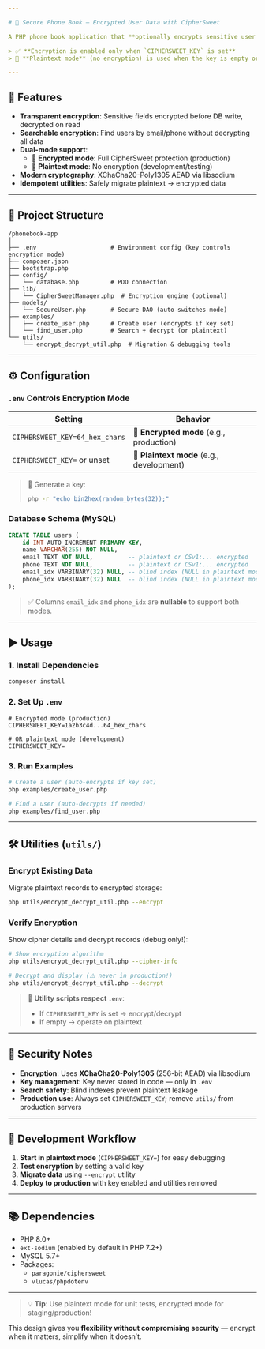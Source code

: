 ```yaml
---

# 🔐 Secure Phone Book – Encrypted User Data with CipherSweet

A PHP phone book application that **optionally encrypts sensitive user data** (`email`, `phone`) at rest using **CipherSweet**, stores it in **MySQL**, and supports **searchable encryption** via blind indexes.

> ✅ **Encryption is enabled only when `CIPHERSWEET_KEY` is set**  
> 📖 **Plaintext mode** (no encryption) is used when the key is empty or unset — ideal for development, testing, or migration.

---
```


## 🌟 Features

- **Transparent encryption**: Sensitive fields encrypted before DB write, decrypted on read
- **Searchable encryption**: Find users by email/phone without decrypting all data
- **Dual-mode support**:
  - 🔐 **Encrypted mode**: Full CipherSweet protection (production)
  - 📖 **Plaintext mode**: No encryption (development/testing)
- **Modern cryptography**: XChaCha20-Poly1305 AEAD via libsodium
- **Idempotent utilities**: Safely migrate plaintext → encrypted data

---

## 📁 Project Structure

```
/phonebook-app
│
├── .env                     # Environment config (key controls encryption mode)
├── composer.json
├── bootstrap.php
├── config/
│   └── database.php         # PDO connection
├── lib/
│   └── CipherSweetManager.php  # Encryption engine (optional)
├── models/
│   └── SecureUser.php       # Secure DAO (auto-switches mode)
├── examples/
│   ├── create_user.php      # Create user (encrypts if key set)
│   └── find_user.php        # Search + decrypt (or plaintext)
└── utils/
    └── encrypt_decrypt_util.php  # Migration & debugging tools
```

---

## ⚙️ Configuration

### `.env` Controls Encryption Mode

| Setting | Behavior |
|--------|---------|
| `CIPHERSWEET_KEY=64_hex_chars` | 🔐 **Encrypted mode** (e.g., production) |
| `CIPHERSWEET_KEY=` or unset | 📖 **Plaintext mode** (e.g., development) |

> 🔑 Generate a key:  
> ```bash
> php -r "echo bin2hex(random_bytes(32));"
> ```

### Database Schema (MySQL)

```sql
CREATE TABLE users (
    id INT AUTO_INCREMENT PRIMARY KEY,
    name VARCHAR(255) NOT NULL,
    email TEXT NOT NULL,          -- plaintext or CSv1:... encrypted
    phone TEXT NOT NULL,          -- plaintext or CSv1:... encrypted
    email_idx VARBINARY(32) NULL, -- blind index (NULL in plaintext mode)
    phone_idx VARBINARY(32) NULL  -- blind index (NULL in plaintext mode)
);
```

> ✅ Columns `email_idx` and `phone_idx` are **nullable** to support both modes.

---

## ▶️ Usage

### 1. Install Dependencies
```bash
composer install
```

### 2. Set Up `.env`
```env
# Encrypted mode (production)
CIPHERSWEET_KEY=1a2b3c4d...64_hex_chars

# OR plaintext mode (development)
CIPHERSWEET_KEY=
```

### 3. Run Examples
```bash
# Create a user (auto-encrypts if key set)
php examples/create_user.php

# Find a user (auto-decrypts if needed)
php examples/find_user.php
```

---

## 🛠️ Utilities (`utils/`)

### Encrypt Existing Data
Migrate plaintext records to encrypted storage:
```bash
php utils/encrypt_decrypt_util.php --encrypt
```

### Verify Encryption
Show cipher details and decrypt records (debug only!):
```bash
# Show encryption algorithm
php utils/encrypt_decrypt_util.php --cipher-info

# Decrypt and display (⚠️ never in production!)
php utils/encrypt_decrypt_util.php --decrypt
```

> 📌 **Utility scripts respect `.env`**:  
> - If `CIPHERSWEET_KEY` is set → encrypt/decrypt  
> - If empty → operate on plaintext

---

## 🔐 Security Notes

- **Encryption**: Uses **XChaCha20-Poly1305** (256-bit AEAD) via libsodium
- **Key management**: Key never stored in code — only in `.env`
- **Search safety**: Blind indexes prevent plaintext leakage
- **Production use**: Always set `CIPHERSWEET_KEY`; remove `utils/` from production servers

---

## 🧪 Development Workflow

1. **Start in plaintext mode** (`CIPHERSWEET_KEY=`) for easy debugging
2. **Test encryption** by setting a valid key
3. **Migrate data** using `--encrypt` utility
4. **Deploy to production** with key enabled and utilities removed

---

## 📚 Dependencies

- PHP 8.0+
- `ext-sodium` (enabled by default in PHP 7.2+)
- MySQL 5.7+
- Packages:
  - `paragonie/ciphersweet`
  - `vlucas/phpdotenv`

---

> 💡 **Tip**: Use plaintext mode for unit tests, encrypted mode for staging/production!

This design gives you **flexibility without compromising security** — encrypt when it matters, simplify when it doesn’t.